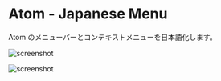 # Atom - Japanese Menu

Atom のメニューバーとコンテキストメニューを日本語化します。

![screenshot](https://github.com/syon/atom-japanese-menu/raw/master/screenshot.png)

![screenshot](https://github.com/syon/atom-japanese-menu/raw/master/screenshot2.png)
